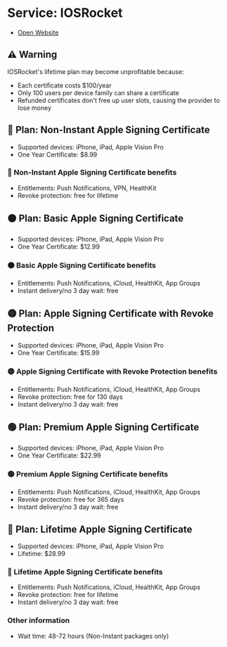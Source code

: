 
# Service: IOSRocket
- [Open Website](https://iosrocket.com/)

## ⚠️ Warning
IOSRocket's lifetime plan may become unprofitable because:
- Each certificate costs $100/year
- Only 100 users per device family can share a certificate
- Refunded certificates don't free up user slots, causing the provider to lose money

## 🔴 Plan: Non-Instant Apple Signing Certificate  
- Supported devices: iPhone, iPad, Apple Vision Pro  
- One Year Certificate: $8.99  

### 🔴 Non-Instant Apple Signing Certificate benefits  
- Entitlements: Push Notifications, VPN, HealthKit
- Revoke protection: free for lifetime

## 🟠 Plan: Basic Apple Signing Certificate  
- Supported devices: iPhone, iPad, Apple Vision Pro  
- One Year Certificate: $12.99  

### 🟠 Basic Apple Signing Certificate benefits  
- Entitlements: Push Notifications, iCloud, HealthKit, App Groups
- Instant delivery/no 3 day wait: free

## 🟡 Plan: Apple Signing Certificate with Revoke Protection  
- Supported devices: iPhone, iPad, Apple Vision Pro  
- One Year Certificate: $15.99  

### 🟡 Apple Signing Certificate with Revoke Protection benefits  
- Entitlements: Push Notifications, iCloud, HealthKit, App Groups
- Revoke protection: free for 130 days
- Instant delivery/no 3 day wait: free

## 🟢 Plan: Premium Apple Signing Certificate  
- Supported devices: iPhone, iPad, Apple Vision Pro  
- One Year Certificate: $22.99  

### 🟢 Premium Apple Signing Certificate benefits  
- Entitlements: Push Notifications, iCloud, HealthKit, App Groups
- Revoke protection: free for 365 days
- Instant delivery/no 3 day wait: free

## 🔵 Plan: Lifetime Apple Signing Certificate  
- Supported devices: iPhone, iPad, Apple Vision Pro  
- Lifetime: $28.99  

### 🔵 Lifetime Apple Signing Certificate benefits  
- Entitlements: Push Notifications, iCloud, HealthKit, App Groups
- Revoke protection: free for lifetime
- Instant delivery/no 3 day wait: free

### Other information 
- Wait time: 48-72 hours (Non-Instant packages only)


